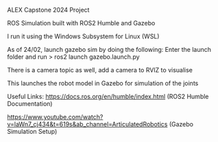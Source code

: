 ALEX Capstone 2024 Project

ROS Simulation built with ROS2 Humble and Gazebo

I run it using the Windows Subsystem for Linux (WSL)

As of 24/02, launch gazebo sim by doing the following:
Enter the launch folder and run > ros2 launch gazebo.launch.py

There is a camera topic as well, add a camera to RVIZ to visualise

This launches the robot model in Gazebo for simulation of the joints

Useful Links: 
https://docs.ros.org/en/humble/index.html (ROS2 Humble Documentation)

https://www.youtube.com/watch?v=laWn7_cj434&t=619s&ab_channel=ArticulatedRobotics (Gazebo Simulation Setup)


